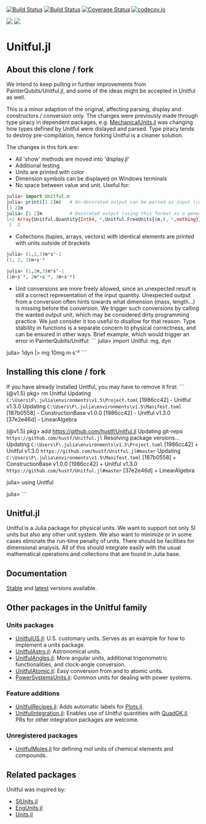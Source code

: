 [![Build Status](https://travis-ci.org/PainterQubits/Unitful.jl.svg?branch=master)](https://travis-ci.org/PainterQubits/Unitful.jl)
[![Build Status](https://ci.appveyor.com/api/projects/status/d0usn4eqx23uownr?svg=true)](https://ci.appveyor.com/project/ajkeller34/unitful-jl-1w7vc)
[![Coverage Status](https://coveralls.io/repos/github/PainterQubits/Unitful.jl/badge.svg?branch=master)](https://coveralls.io/github/PainterQubits/Unitful.jl?branch=master)
[![codecov.io](https://codecov.io/github/PainterQubits/Unitful.jl/coverage.svg?branch=master)](https://codecov.io/github/PainterQubits/Unitful.jl?branch=master)

[![](https://img.shields.io/badge/docs-stable-blue.svg)](https://PainterQubits.github.io/Unitful.jl/stable)
[![](https://img.shields.io/badge/docs-dev-blue.svg)](https://PainterQubits.github.io/Unitful.jl/dev)

# Unitful.jl

## About this clone / fork
We intend to keep pulling in further improvements from PainterQubits/Unitful.jl, and some of the ideas might be
accepted in Unitful as well.

This is a minor adaption of the original, affecting parsing, display and constructors / conversion only. The changes 
were previously made through type piracy in dependent packages, e.g. [MechanicalUnits.jl](https://github.com/hustf/MechanicalUnits.jl) was 
changing how types defined by Unitful were dislayed and parsed.
Type piracy tends to destroy pre-compilation, hence forking Unitful is a cleaner solution.

The changes in this fork are:
* All 'show' methods are moved into 'display.jl'
* Additional testing
* Units are printed with color
* Dimension symbols can be displayed on Windows terminals
* No space between value and unit. Useful for:
```julia
julia> import Unitful.m
julia> print([1 2]m)   # Un-decorated output can be parsed as input (copy to reproduce)
[1 2]m
julia> [1 2]m          # Decorated output (using this format as a generator is not recommended)
1×2 Array{Unitful.Quantity{Int64, ᴸ,Unitful.FreeUnits{(m,), ᴸ,nothing}},2}:
 1  2
```
* Collections (tuples, arrays, vectors) with identical elements are printed with units outside of brackets

```julia
julia> (1,2,3)m*s^-1
(1, 2, 3)m∙s⁻¹

julia> (1,2m,3)m*s^-1
(1m∙s⁻¹, 2m²∙s⁻¹, 3m∙s⁻¹)
```

* Unit conversions are more freely allowed, since an unexpected result is still a correct representation of the input quantity. 
Unexpected output from a conversion often hints towards what dimension (mass, length...) is missing before the conversion. 
We trigger such conversions by calling the wanted output unit, which may be considered dirty programming practice. We just consider it 
too useful to disallow for that reason. Type stability in functions is a separate concern to physical correctness, and can be ensured 
in other ways. Brief example, which would trigger an error in PainterQubits/Unitful:
´´´
julia> import Unitful: mg, dyn

julia> 1dyn |> mg
10mg∙m∙s⁻²
´´´

## Installing this clone / fork
If you have already installed Unitful, you may have to remove it first:
´´´
(@v1.5) pkg> rm Unitful
Updating `C:\Users\F\.julia\environments\v1.5\Project.toml`
  [1986cc42] - Unitful v1.3.0
Updating `C:\Users\F\.julia\environments\v1.5\Manifest.toml`
  [187b0558] - ConstructionBase v1.0.0
  [1986cc42] - Unitful v1.3.0
  [37e2e46d] - LinearAlgebra

(@v1.5) pkg> add https://github.com/hustf/Unitful.jl
   Updating git-repo `https://github.com/hustf/Unitful.jl`
  Resolving package versions...
Updating `C:\Users\F\.julia\environments\v1.5\Project.toml`
  [1986cc42] + Unitful v1.3.0 `https://github.com/hustf/Unitful.jl#master`
Updating `C:\Users\F\.julia\environments\v1.5\Manifest.toml`
  [187b0558] + ConstructionBase v1.0.0
  [1986cc42] + Unitful v1.3.0 `https://github.com/hustf/Unitful.jl#master`
  [37e2e46d] + LinearAlgebra

julia> using Unitful

julia>
´´´

## Unitful.jl
Unitful is a Julia package for physical units. We want to support not only
SI units but also any other unit system. We also want to minimize or in some
cases eliminate the run-time penalty of units. There should be facilities
for dimensional analysis. All of this should integrate easily with the usual
mathematical operations and collections that are found in Julia base.

## Documentation

[Stable](http://PainterQubits.github.io/Unitful.jl/stable) and
[latest](https://PainterQubits.github.io/Unitful.jl/latest) versions available.

## Other packages in the Unitful family

### Units packages

- [UnitfulUS.jl](https://github.com/PainterQubits/UnitfulUS.jl): U.S. customary units. Serves as an example for how to implement a units
  package.
- [UnitfulAstro.jl](https://github.com/mweastwood/UnitfulAstro.jl): Astronomical units.
- [UnitfulAngles.jl](https://github.com/yakir12/UnitfulAngles.jl): More angular units, additional trigonometric functionalities, and clock-angle conversion.
- [UnitfulAtomic.jl](https://github.com/sostock/UnitfulAtomic.jl): Easy conversion from and to atomic units.
- [PowerSystemsUnits.jl](https://github.com/invenia/PowerSystemsUnits.jl): Common units for dealing with power systems.

### Feature additions

- [UnitfulRecipes.jl](https://github.com/jw3126/UnitfulRecipes.jl): Adds automatic labels for [Plots.jl](https://github.com/JuliaPlots/Plots.jl).
- [UnitfulIntegration.jl](https://github.com/PainterQubits/UnitfulIntegration.jl): Enables use of Unitful quantities with [QuadGK.jl](https://github.com/JuliaMath/QuadGK.jl). PRs for other integration packages are welcome.

### Unregistered packages

- [UnitfulMoles.jl](https://github.com/rafaqz/UnitfulMoles.jl) for defining mol units of chemical elements and compounds.

## Related packages

Unitful was inspired by:

- [SIUnits.jl](https://github.com/keno/SIUnits.jl)
- [EngUnits.jl](https://github.com/dhoegh/EngUnits.jl)
- [Units.jl](https://github.com/timholy/Units.jl)
